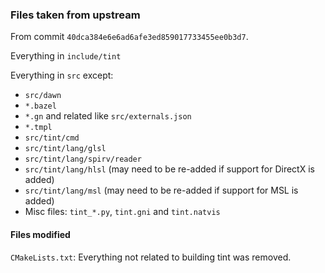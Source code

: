 ### Files taken from upstream

From commit `40dca384e6e6ad6afe3ed859017733455ee0b3d7`.

Everything in `include/tint`

Everything in `src` except:
- `src/dawn`
- `*.bazel`
- `*.gn` and related like `src/externals.json`
- `*.tmpl`
- `src/tint/cmd`
- `src/tint/lang/glsl`
- `src/tint/lang/spirv/reader`
- `src/tint/lang/hlsl` (may need to be re-added if support for DirectX is added)
- `src/tint/lang/msl` (may need to be re-added if support for MSL is added)
- Misc files: `tint_*.py`, `tint.gni` and `tint.natvis`

#### Files modified

`CMakeLists.txt`: Everything not related to building tint was removed.
